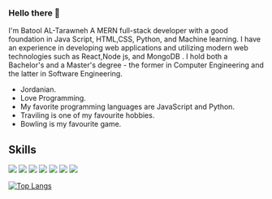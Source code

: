 ### Hello there 👋
I'm Batool AL-Tarawneh
A MERN full-stack developer with a good foundation in Java Script, HTML,CSS, Python, and Machine learning.
I have an experience in developing web applications and utilizing modern web technologies such as React,Node js, and MongoDB .
I hold both a Bachelor's and a Master's degree - the former in Computer Engineering and the latter in Software Engineering.
<!--
**BatoolTarawneh/BatoolTarawneh** is a ✨ _special_ ✨ repository because its `README.md` (this file) appears on your GitHub profile.

Here are some ideas to get you started:

- 😄 Pronouns: ...
- ⚡ Fun fact: ...
-->
 * Jordanian.
 * Love Programming.
 * My favorite programming languages are JavaScript and Python.
 * Traviling is one of my favourite hobbies.
 * Bowling is my favourite game.

## Skills
<img src="https://img.shields.io/badge/JavaScript-323330?style=for-the-badge&logo=javascript&logoColor=F7DF1E" /> <img src="https://img.shields.io/badge/HTML5-E34F26?style=for-the-badge&logo=html5&logoColor=white" /> <img src="https://img.shields.io/badge/CSS3-1572B6?style=for-the-badge&logo=css3&logoColor=white" /> <img src="https://img.shields.io/badge/Node.js-339933?style=for-the-badge&logo=nodedotjs&logoColor=white" /> <img src="ttps://img.shields.io/badge/Express.js-000000?style=for-the-badge&logo=express&logoColor=white" /> <img src="https://img.shields.io/badge/MongoDB-4EA94B?style=for-the-badge&logo=mongodb&logoColor=white" /> <img src="https://img.shields.io/badge/React-20232A?style=for-the-badge&logo=react&logoColor=61DAFB" />

[![Top Langs](https://github-readme-stats.vercel.app/api/top-langs/?username=BatoolTarawneh&hide_progress=true)](https://github.com/BatoolTarawneh/github-readme-stats)
